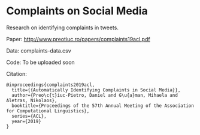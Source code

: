 # Complaints on Social Media

Research on identifying complaints in tweets.

Paper: http://www.preotiuc.ro/papers/complaints19acl.pdf

Data: complaints-data.csv

Code: To be uploaded soon

Citation:

```
@inproceedings{complaints2019acl,
  title={{Automatically Identifying Complaints in Social Media}},
  author={Preo\c{t}iuc-Pietro, Daniel and G\u{a}man, Mihaela and Aletras, Nikolaos},
  booktitle={Proceedings of the 57th Annual Meeting of the Association for Computational Linguistics},
  series={ACL},
  year={2019}
}
```
